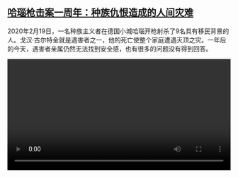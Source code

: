 <!--1613742842000-->
[哈瑙枪击案一周年：种族仇恨造成的人间灾难](https://www.dw.com/zh/%E5%93%88%E7%91%99%E6%9E%AA%E5%87%BB%E6%A1%88%E4%B8%80%E5%91%A8%E5%B9%B4%EF%BC%9A%E7%A7%8D%E6%97%8F%E4%BB%87%E6%81%A8%E9%80%A0%E6%88%90%E7%9A%84%E4%BA%BA%E9%97%B4%E7%81%BE%E9%9A%BE/a-56626858)
------

<p>2020年2月19日，一名种族主义者在德国小城哈瑙开枪射杀了9名具有移民背景的人。戈汉·古尔特金就是遇害者之一，他的死亡使整个家庭遭遇灭顶之灾。一年后的今天，遇害者亲属仍然无法找到安全感，也有很多的问题没有得到回答。</small></p><video src="https://tvdownloaddw-a.akamaihd.net/dwtv_video/flv/vdt_zh/2021/bchi210219_001_65352bchi_210219_hanau_sd_sor.mp4" controls style="width:100%"></video>
